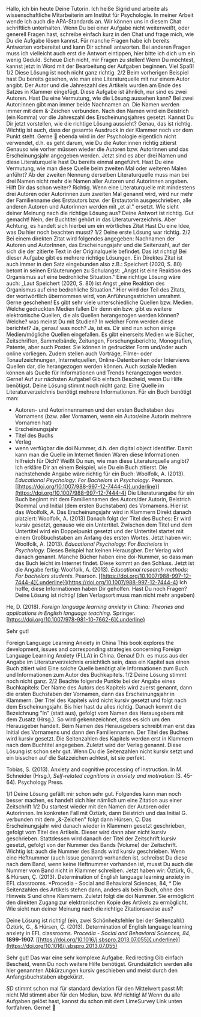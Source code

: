 Hallo, ich bin heute Deine Tutorin.
Ich heiße Sigrid und arbeite als wissenschaftliche Mitarbeiterin am Institut für Psychologie.
In meiner Arbeit wende ich auch die APA-Standards an.
Wir können uns in diesem Chat schriftlich unterhalten.
Wenn Du bei einer Aufgabe nicht weiterweißt, oder generell Fragen hast, schreibe einfach kurz in den Chat und frage mich, wie Du die Aufgabe lösen kannst.
Für manche Fragen habe ich bereits Antworten vorbereitet und kann Dir schnell antworten.
Bei anderen Fragen muss ich vielleicht auch erst die Antwort eintippen, hier bitte ich dich um ein wenig Geduld.
Scheue
Dich nicht, mir Fragen zu stellen!
Wenn Du möchtest, kannst jetzt in Word mit der Bearbeitung der Aufgaben beginnen.
Viel Spaß!
1/2
Diese Lösung ist noch nicht ganz richtig.
2/2
Beim vorherigen Beispiel hast Du bereits gesehen, wie man eine Literaturquelle mit nur einem Autor angibt.
Der Autor und die Jahreszahl des Artikels wurden am Ende des Satzes in Klammer eingefügt.
Diese Aufgabe ist ähnlich, nur sind es zwei Autoren.
Hast Du eine Vermutung, wie die Lösung aussehen kann?
Bei zwei Autor:innen gibt man immer beide Nachnamen an.
Die Namen werden immer mit dem &-Zeichen verbunden.
Nach den Namen wird ein Beistrich (ein Komma) vor die Jahreszahl des Erscheinungsjahres gesetzt.
Kannst Du Dir jetzt vorstellen, wie die richtige Lösung aussieht?
Genau, das ist richtig.
Wichtig ist auch, dass der gesamte Ausdruck in der Klammer noch vor dem Punkt steht.
Gerne 🙂
ebenda wird in der Psychologie eigentlich nicht verwendet, d.h. es geht darum, wie Du die Autor:innen richtig zitierst
Genauso wie vorher müssen wieder die Autoren bzw. Autorinnen und das Erscheinungsjahr angegeben werden.
Jetzt sind es aber drei Namen und diese Literaturquelle hast Du bereits einmal angeführt.
Hast Du eine Vermutung, wie man diese Quelle beim zweiten Mal oder weiteren Malen anführt?
Ab der zweiten Nennung derselben Literaturquelle muss man bei drei Namen nicht mehr die Namen aller Autoren und Autorinnen angeben.
Hilft Dir das schon weiter?
Richtig.
Wenn eine Literaturquelle mit mindestens drei Autoren oder Autorinnen zum zweiten Mal genannt wird, wird nur mehr der Familienname des Erstautors bzw. der Erstautorin ausgeschrieben, alle anderen Autoren und Autorinnen werden mit „et al." ersetzt.
Wie sieht deiner Meinung nach die richtige Lösung aus?
Deine Antwort ist richtig.
Gut gemacht!
Nein, der Buchtitel gehört in das Literaturverzeichnis.
Aber Achtung, es handelt sich hierbei um ein wörtliches Zitat
Hast Du eine Idee, was Du hier noch beachten musst?
1/2
Deine erste Lösung war richtig.
2/2
Bei einem direkten Zitat wird folgendes angegeben: Nachnamen der Autoren und AutorInnen, das Erscheinungsjahr und die Seitenzahl, auf der sich die der zitierte Text in der Originalquelle befindet.
Das ist richtig!
Bei dieser Aufgabe gibt es mehrere richtige Lösungen.
Ein Direktes Zitat ist auch immer in den Satz eingebunden
also z.B.: Speichert (2020, S. 80) betont in seinen Erläuterungen zu Schulangst: „Angst ist eine Reaktion des Organismus auf eine bedrohliche Situation."
Eine richtige Lösung wäre auch:
„Laut Speichert (2020, S. 80) ist Angst „eine Reaktion des Organismus auf eine bedrohliche Situation."
Hier wird der Teil des Zitats, der wortwörtlich übernommen wird, von Anführungsstrichen umrahmt.
Gerne geschehen!
Es gibt sehr viele unterschiedliche Quellen bzw. Medien.
Welche gedruckten Medien fallen Dir denn ein bzw. gibt es weitere elektronische Quellen, die als Quellen herangezogen werden können?
Welche?
was meinst Du mit Studien?
In welcher Form werden diese berichtet?
Ja, genau!
was noch?
Ja, ist es.
Dir sind nun schon einige Medien/mögliche Quellen eingefallen.
Es gibt einerseits Medien wie Bücher, Zeitschriften, Sammelbände, Zeitungen, Forschungsberichte, Monografien, Patente, aber auch Poster.
Sie können in gedruckter Form und/oder auch online vorliegen.
Zudem stellen auch Vorträge, Filme- oder Tonaufzeichnungen, Internetquellen, Online-Datenbanken oder Interviews Quellen dar, die herangezogen werden können.
Auch soziale Medien können als Quelle für Informationen und Trends herangezogen werden.
Gerne!
Auf zur nächsten Aufgabe!
Gib einfach Bescheid, wenn Du Hilfe benötigst.
Deine Lösung stimmt noch nicht ganz.
Eine Quelle im Literaturverzeichnis benötigt mehrere Informationen.
Für ein Buch benötigt man:
-   Autoren- und Autorinnennamen und den ersten Buchstaben des Vornamens (bzw. aller Vornamen, wenn ein Autor/eine Autorin mehrere Vornamen hat)
-   Erscheinungsjahr
-   Titel des Buchs
-   Verlag
-   wenn verfügbar die doi Nummer, d.h. den digital object identifier.
Damit kann man die Quelle im Internet finden
Waren diese Informationen hilfreich für Dich?
Weißt Du nun, wie man diese Literaturquelle angibt?
Ich erkläre Dir an einem Beispiel, wie Du ein Buch zitierst.
Die nachstehende Angabe wäre richtig für ein Buch:
Woolfolk, A. (2013).
*Educational Psychology: For Bachelors in Psychology*.
Pearson.
[[https://doi.org/10.1007/988-997-12-7444-4]{.underline}](https://doi.org/10.1007/988-997-12-7444-4)
Die Literaturangabe für ein Buch beginnt mit dem Familiennamen des Autors/der Autorin, Beistrich (Komma) und Initial (dem ersten Buchstaben) des Vornamens.
Hier ist das Woolfolk, A.
Das Erscheinungsjahr wird in Klammern Direkt danach platziert: Woolfolk, A. (2013)
Danach folgt der Titel des Buches:
Er wird kursiv gesetzt, genauso wie ein Untertitel.
Zwischen dem Titel und dem Untertitel wird ein Doppelpunkt gesetzt und der Untertitel startet mit einem Großbuchstaben am Anfang des ersten Wortes.
Jetzt haben wir:
Woolfolk, A. (2013).
*Educational Psychology: For Bachelors in Psychology.*
Dieses Beispiel hat keinen Herausgber.
Der Verlag wird danach genannt.
Manche Bücher haben eine doi-Nummer, so dass man das Buch leicht im Internet findet.
Diese kommt an den Schluss.
Jetzt ist die Angabe fertig:
Woolfolk, A. (2013).
*Educational research methods: For bachelors students*.
Pearson.
[[https://doi.org/10.1007/988-997-12-7444-4]{.underline}](https://doi.org/10.1007/988-997-12-7444-4)
Ich hoffe, diese Informationen haben Dir geholfen.
Hast Du noch Fragen?
Deine Lösung ist richtig!
(den Verlagsort muss man nicht mehr angeben)


He, D. (2018).
*Foreign language learning anxiety in China: Theories and applications in English language teaching*.
Springer.
[https://doi.org/10.1007/978-981-10-7662-6]{.underline}

Sehr gut!

Foreign Language Learning Anxiety in China
This book explores the development, issues and corresponding strategies concerning Foreign Language Learning Anxiety (FLLA) in China.
Genau! D.h.
es muss aus der Angabe im Literaturverzeichnis ersichtlich sein, dass ein Kapitel aus einen Buch zitiert wird
Eine solche Quelle benötigt alle Informationen zum Buch und Informationen zum Autor des Buchkapitels.
1/2
Deine Lösung stimmt noch nicht ganz.
2/2
Beachte folgende Punkte bei der Angabe eines Buchkapitels:
Der Name des Autors des Kapitels wird zuerst genannt, dann die ersten Buchstaben der Vornamen, dann das Erscheinungsjahr in Klammern.
Der Titel des Kapitels wird nicht kursiv gesetzt und folgt nach dem Erscheinungsjahr.
Bis hier hast du alles richtig.
Danach kommt die Bezeichnung \"In\" (statt aus), gefolgt vom Namen des Herausgebers mit dem Zusatz (Hrsg.).
So wird gekennzeichnet, dass es sich um den Herausgeber handelt.
Beim Namen des Herausgebers schreibt man erst das Initial des Vornamens und dann den Familiennamen.
Der Titel des Buches wird kursiv gesetzt.
Die Seitenzahlen des Kapitels werden erst in Klammern nach dem Buchtitel angegeben.
Zuletzt wird der Verlag genannt.
Diese Lösung ist schon sehr gut.
Wenn Du die Seitenzahlen nicht kursiv setzt und ein bisschen auf die Satzzeichen achtest, ist sie perfekt.

Tobias, S. (2013).
Anxiety and cognitive processing of instruction.
In M. Schneider (Hrsg.), *Self-related cognitions in anxiety and motivation* (S. 45-64).
Psychology Press.

1/1
Deine Lösung gefällt mir schon sehr gut.
Folgendes kann man noch besser machen, es handelt sich hier nämlich um eine Zitation aus einer Zeitschrift
1/2
Du startest wieder mit den Namen der Autoren oder Autorinnen.
Im konkreten Fall mit Öztürk, dann Beistrich und das Initial G. verbunden mit dem „&-Zeichen" folgt dann Hürsen, Ç.
Das Erscheinungsjahr wird danach wieder in Klammern gesetzt geschrieben, gefolgt vom Titel des Artikels.
Dieser wird dann aber nicht kursiv geschrieben.
Stattdessen wird danach der Titel der Zeitschrift kursiv gesetzt, gefolgt von der Nummer des Bands (Volume) der Zeitschrift.
Wichtig ist: auch die Nummer des Bands wird kursiv geschrieben.
Wenn eine Heftnummer (auch Issue genannt) vorhanden ist, schreibst Du diese nach dem Band, wenn keine Heftnummer vorhanden ist, musst Du auch die Nummer vom Band nicht in Klammer schreiben.
Jetzt haben wir:
Öztürk, G., & Hürsen, Ç. (2013).
Determination of English language learning anxiety in EFL classrooms.
*Procedia - Social and Behavioral Sciences, 84, *
Die Seitenzahlen des Artikels stehen dann, anders als beim Buch, ohne den Hinweis S und ohne Klammern.
Zuletzt folgt die doi Nummer.
Sie ermöglicht den direkten Zugang zur elektronischen Kopie des Artikels zu ermöglicht.
Wie sieht nun deiner Meinung nach die richtige Zitationsweise aus?

Deine Lösung ist richtig!
(ein, zwei Schönheitsfehler bei der Seitenzahl:)
Öztürk, G., & Hürsen, Ç. (2013).
Determination of English language learning anxiety in EFL classrooms.
*Procedia - Social and Behavioral Sciences, 84*, **1899-1907.** [[https://doi.org/10.1016/j.sbspro.2013.07.055]{.underline}](https://doi.org/10.1016/j.sbspro.2013.07.055)

Sehr gut!
Das war eine sehr komplexe Aufgabe.
Redirecting
Gib einfach Bescheid, wenn Du noch weitere Hilfe benötigst.
Grundsätzlich werden alle hier genannten Abkürzungen kursiv geschieben und meist durch den Anfangsbuchstaben abgekürzt.

*SD* stimmt schon mal für standard deviation
für den Mittelwert passt Mt nicht
Md stimmt aber für den Median, bzw. *Md*
richtig!
*M*
Wenn du alle Aufgaben gelöst hast, kannst du schon mit dem LimeSurvey Link unten fortfahren.
Gerne!
🙂
